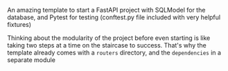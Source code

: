 An amazing template to start a FastAPI project with SQLModel for the database, and Pytest for testing (conftest.py file included with very helpful fixtures)


Thinking about the modularity of the project before even starting is like taking two steps at a time on the staircase to success. That's why the template already comes with a `routers` directory, and the `dependencies` in a separate module